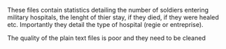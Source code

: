 These files contain statistics detailing the number of soldiers entering military hospitals, the lenght of thier stay, if they died, if they were healed etc.
Importantly they detail the type of hospital (regie or entreprise).

The quality of the plain text files is poor and they need to be cleaned 
